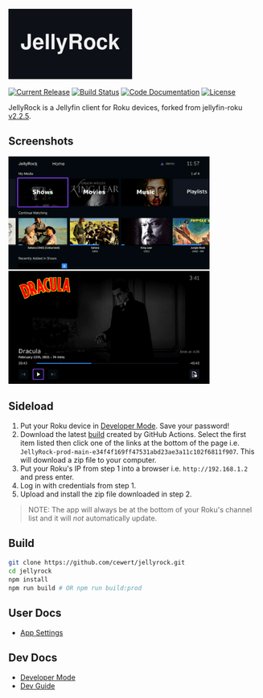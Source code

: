 <!-- markdownlint-disable MD041 -->
![JellyRock](resources/branding/release/channel-poster_sd.png "JellyRock")

[![Current Release](https://img.shields.io/github/release/cewert/jellyrock.svg?logo=github "Current Release")](https://github.com/cewert/jellyrock/releases)
[![Build Status](https://img.shields.io/github/actions/workflow/status/cewert/jellyrock/build.yml?logo=github&branch=main "Build Status")](https://github.com/cewert/jellyrock/actions/workflows/build.yml?query=branch%3Amain)
[![Code Documentation](https://img.shields.io/badge/Code%20Documentation-purple)](https://cewert.github.io/jellyrock-code-docs/)
[![License](https://img.shields.io/github/license/cewert/jellyrock.svg "GPL 2.0 License")](LICENSE)
<!-- [![Translation Status](https://translate.jellyfin.org/widgets/jellyfin/-/jellyfin-roku/svg-badge.svg "Translation Status")](https://translate.jellyfin.org/projects/jellyfin/jellyfin-roku/?utm_source=widget) -->

JellyRock is a Jellyfin client for Roku devices, forked from jellyfin-roku [v2.2.5](https://github.com/jellyfin-archive/jellyfin-roku-legacy/releases/tag/v2.2.5).

## Screenshots

  <a href="docs/screenshots/home.png" target="_blank" title="Home">
    <img src="docs/screenshots/home.png" width="400" alt="Home" />
  </a>
  <a href="docs/screenshots/osd.png" target="_blank" title="On-Screen Display(OSD)">
    <img src="docs/screenshots/osd.png" width="400" alt="On-Screen Display(OSD)" />
  </a>

## Sideload

1. Put your Roku device in [Developer Mode](docs/dev/developer-mode.md). Save your password!
2. Download the latest [build](https://github.com/cewert/jellyrock/actions/workflows/build.yml?query=branch%3Amain) created by GitHub Actions. Select the first item listed then click one of the links at the bottom of the page i.e. `JellyRock-prod-main-e34f4f169ff47531abd23ae3a11c102f6811f907`. This will download a zip file to your computer.
3. Put your Roku's IP from step 1 into a browser i.e. `http://192.168.1.2` and press enter.
4. Log in with credentials from step 1.
5. Upload and install the zip file downloaded in step 2.

> NOTE: The app will always be at the bottom of your Roku's channel list and it will *not* automatically update.

## Build

```bash
git clone https://github.com/cewert/jellyrock.git
cd jellyrock
npm install
npm run build # OR npm run build:prod
```

## User Docs

- [App Settings](docs/user/app-settings.md)

## Dev Docs

- [Developer Mode](docs/dev/developer-mode.md)
- [Dev Guide](docs/dev/DEVGUIDE.md)

